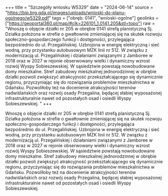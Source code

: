 +++
title = "Szczegóły wniosku W5329"
date = "2024-06-14"
source = "https://bip.brg.gda.pl/images/uploads/wnioski-do-planu-ogolnego/w5329.pdf"
tags = ["obręb: 0141", "wnioski-ogolne"]
geolinks = ["https://geoportal360.pl/map/#clk=226101_1.0141.205&stl=topo"]
raw = "Wnoszę o objęcie działki nr 205 w obrębie 0141 strefą planistyczną Sj. Działka położona w strefie o gwałtownie zmieniającej się na skutek rozwoju społeczno-gospodarczego funkcji i dostępności, przylegająca bezpośrednio do ul. Przegalińskiej. Uzbrojona w energię elektryczną i sieć wodną, przy przystanku autobusowym MZK linii nr 512. W związku z modernizacją ul. Przegalińskiej i działaniami związanymi z Jamboree w 2018 oraz w 2027 w rejonie obserwowany wielki i dynamiczny wzrost rozwój Wyspy Sobieszewskiej. W sąsiedztwie powstają nowobudowane domy mieszkalne. Stref zabudowy mieszkalnej jednorodzinnej w obrębie działki pozwoli zwiększyć atrakcyjność przekształcającego się dynamicznie regionu,  przyczyniając się do rozwiązania problemów mieszkalnictwa w Gdańsku. Pozwoliłoby też na docenienie atrakcyjności terenów nadwiślańskich oraz rozwój osady Przegalina, będącej słabiej wyposażonej infrastrukturalnie nawet od pozostałych osad i osiedli Wyspy Sobieszewskiej. "
+++

Wnoszę o objęcie działki nr 205 w obrębie 0141 strefą planistyczną Sj. Działka
położona w strefie o gwałtownie zmieniającej się na skutek rozwoju społeczno-gospodarczego
funkcji i dostępności, przylegająca bezpośrednio do ul. Przegalińskiej. Uzbrojona w energię
elektryczną i sieć wodną, przy przystanku autobusowym MZK linii nr 512. W związku z
modernizacją ul. Przegalińskiej i działaniami związanymi z Jamboree w 2018 oraz w 2027 w
rejonie obserwowany wielki i dynamiczny wzrost rozwój Wyspy Sobieszewskiej. W sąsiedztwie
powstają nowobudowane domy mieszkalne. Stref zabudowy mieszkalnej jednorodzinnej w
obrębie działki pozwoli zwiększyć atrakcyjność przekształcającego się dynamicznie regionu, 
przyczyniając się do rozwiązania problemów mieszkalnictwa w Gdańsku. Pozwoliłoby też na
docenienie atrakcyjności terenów nadwiślańskich oraz rozwój osady Przegalina, będącej słabiej
wyposażonej infrastrukturalnie nawet od pozostałych osad i osiedli Wyspy Sobieszewskiej.



